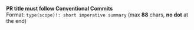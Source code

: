 **PR title must follow Conventional Commits**  
Format: `type(scope)!: short imperative summary` (max **88** chars, **no dot** at the end)

<!--
Conventional Commits PR Template
Docs: https://www.conventionalcommits.org/en/v1.0.0/

PR TITLE MUST MATCH:
type(scope)!: short imperative summary

Examples:
- feat(api): add CreateUser endpoint
- fix(auth)!: require 2FA on login
- docs(readme): clarify local setup
- ci: enable semantic PR title check
-->
